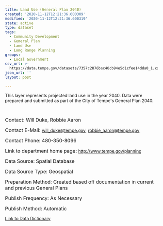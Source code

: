 ```yaml
---
title: Land Use (General Plan 2040)
created: '2020-11-12T12:21:36.600309'
modified: '2020-11-12T12:21:36.600319'
state: active
type: dataset
tags:
  - Community Development
  - General Plan
  - Land Use
  - Long Range Planning
groups:
  - Local Government
csv_url: >-
  https://data.tempe.gov/datasets/7357c2876bac40cb94e5d1cfee14dda0_1.csv?outSR=%7B%22latestWkid%22%3A2223%2C%22wkid%22%3A2223%7D
json_url: ''
layout: post

---
```

This layer represents projected land use in the year 2040. Data were prepared and submitted as part of the City of Tempe's General Plan 2040.<div><br /></div><div><p><font size='3'>Contact: Will Duke, Robbie Aaron<br /></font></p><p><font size='3'>Contact E-Mail: </font><a href='mailto:will_duke@tempe.gov?subject=Land Use Open Data' rel='nofollow ugc' target='_blank'>will_duke@tempe.gov,</a><font size='3'> </font><a href='mailto:robbie_aaron@tempe.gov?subject=Land Use Open Data' rel='nofollow ugc' target='_blank'>robbie_aaron@tempe.gov</a><font size='3'><br /></font></p><p><font size='3'>Contact Phone: 480-350-8096<br /></font></p><p><font size='3'>Link to department home page: </font><a href='http://www.tempe.gov/planning' rel='nofollow ugc' target='_blank'>http://www.tempe.gov/planning</a></p><p><font size='3'>Data Source: Spatial Database<br /></font></p><p><font size='3'>Data Source Type: Geospatial<br /></font></p><p><font size='3'>Preparation Method: Created based off documentation in current and previous General Plans<br /></font></p><p><font size='3'>Publish Frequency: As Necessary<br /></font></p><p><font size='3'>Publish Method: Automatic</font></p><p><a href='https://gis.tempe.gov/landuse-dictionary/' rel='nofollow ugc' target='_blank'>Link to Data Dictionary</a><br /></p></div>
